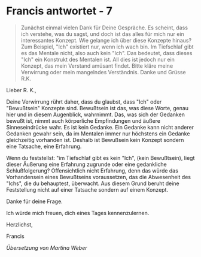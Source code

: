 # Francis antwortet - 7

>Zunächst einmal vielen Dank für Deine Gespräche. Es scheint, dass ich verstehe, was du sagst, und doch ist das alles für mich nur ein interessantes Konzept. Wie gelange ich über diese Konzepte hinaus? Zum Beispiel, "Ich" existiert nur, wenn ich wach bin. Im Tiefschlaf gibt es das Mentale nicht, also auch kein "Ich". Das bedeutet, dass dieses "Ich" ein Konstrukt des Mentalen ist. All dies ist jedoch nur ein Konzept, das mein Verstand amüsant findet. Bitte kläre meine Verwirrung oder mein mangelndes Verständnis. Danke und Grüsse R.K.

Lieber R. K.,

Deine Verwirrung rührt daher, dass du glaubst, dass "Ich" oder "Bewußtsein" Konzepte sind. Bewußtsein ist das, was diese Worte, genau hier und in diesem Augenblick, wahrnimmt. Das, was sich der Gedanken bewußt ist, nimmt auch körperliche Empfindungen und äußere Sinneseindrücke wahr. Es ist kein Gedanke. Ein Gedanke kann nicht anderer Gedanken gewahr sein, da im Mentalen immer nur höchstens ein Gedanke gleichzeitig vorhanden ist. Deshalb ist Bewußsein kein Konzept sondern eine Tatsache, eine Erfahrung.

Wenn du feststellst: "im Tiefschlaf gibt es kein "Ich", (kein Bewußtsein), liegt dieser Äußerung eine Erfahrung zugrunde oder eine gedankliche Schlußfolgerung? Offensichtlich nicht Erfahrung, denn das würde das Vorhandensein eines Bewußtseins voraussetzen, das die Abwesenheit des "Ichs", die du behauptest, überwacht. Aus diesem Grund beruht deine Feststellung nicht auf einer Tatsache sondern auf einem Konzept.

Danke für deine Frage.

Ich würde mich freuen, dich eines Tages kennenzulernen.

Herzlichst,

Francis

_Übersetzung von Martina Weber_

